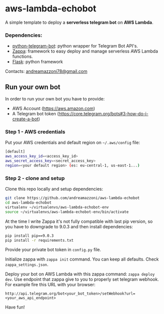 # aws-lambda-echobot
A simple template to deploy a **serverless telegram bot** on **AWS Lambda**.

### Dependencies:

- [python-telegram-bot](https://github.com/python-telegram-bot/python-telegram-bot): python wrapper for Telegram Bot API's.
- [Zappa](https://github.com/Miserlou/Zappa): framework to easy deploy and manage serverless AWS Lambda functions.
- [Flask](http://flask.pocoo.org/): python framework

Contacts: andreamazzoni78@gmail.com

## Run your own bot
In order to run your own bot you have to provide:

- AWS Account (https://aws.amazon.com)
- A Telegram bot token (https://core.telegram.org/bots#3-how-do-i-create-a-bot)

### Step 1 - AWS credentials
Put your AWS credentials and default region on ```~/.aws/config``` file:
```bash
[default]
aws_access_key_id=<access_key_id>
aws_secret_access_key=<secret_access_key>
region=<your default region> (es: eu-central-1, us-east-1...)
```

### Step 2 - clone and setup
Clone this repo locally and setup dependencies:
```bash
git clone https://github.com/andreamazzoni/aws-lambda-echobot
cd aws-lambda-echobot
virtualenv ~/virtualenvs/aws-lambda-echobot-env
source ~/virtualenvs/aws-lambda-echobot-env/bin/activate
```
At the time I write Zappa it's not fully compatible with last pip version, so you have to downgrade to 9.0.3 and then install dependencies:
```bash
pip install pip==9.0.3
pip install -r requirements.txt
```
Provide your private bot token in ```config.py``` file.

Initialize zappa with ```zappa init``` command. You can keep all defaults. Check ```zappa_settings.json```.

Deploy your bot on AWS Lambda with this zappa command: ```zappa deploy dev```. Use endpoint that zappa give to you to properly set telegram webhook. For example fire this URL with your browser:
```
http://api.telegram.org/bot<your_bot_token>/setWebhook?url=<your_aws_api_endpoint>
```
Have fun!
